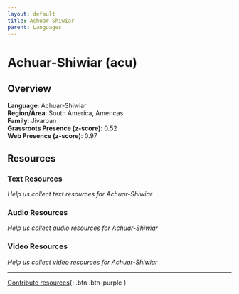 ```yaml
---
layout: default
title: Achuar-Shiwiar
parent: Languages
---
```


# Achuar-Shiwiar (acu)

## Overview

**Language**: Achuar-Shiwiar  
**Region/Area**: South America, Americas  
**Family**: Jivaroan  
**Grassroots Presence (z-score)**: 0.52  
**Web Presence (z-score)**: 0.97  

## Resources

### Text Resources
*Help us collect text resources for Achuar-Shiwiar*

### Audio Resources
*Help us collect audio resources for Achuar-Shiwiar*

### Video Resources
*Help us collect video resources for Achuar-Shiwiar*

---

[Contribute resources](https://forms.office.com/e/1SfLJx3u1r){: .btn .btn-purple }
